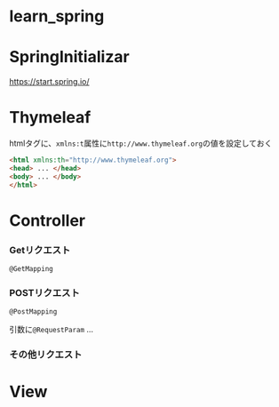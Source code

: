 # learn_spring

# SpringInitializar
https://start.spring.io/

# Thymeleaf
htmlタグに、`xmlns:t`属性に`http://www.thymeleaf.org`の値を設定しておく

```html
<html xmlns:th="http://www.thymeleaf.org">
<head> ... </head>
<body> ... </body>
</html>
```

# Controller

### Getリクエスト
`@GetMapping`

### POSTリクエスト
`@PostMapping`

引数に`@RequestParam` ... 


### その他リクエスト


# View
